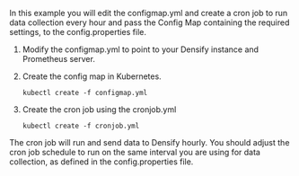 In this example you will edit the configmap.yml and create a cron job to run data collection every hour and pass the Config Map containing the required settings, to the config.properties file.
1. Modify the configmap.yml to point to your Densify instance and Prometheus server.
2. Create the config map in Kubernetes.
    
    `kubectl create -f configmap.yml`
3. Create the cron job using the cronjob.yml 
    
    `kubectl create -f cronjob.yml`

The cron job will run and send data to Densify hourly. You should adjust the cron job schedule to run on the same interval you are using for data collection, as defined in the config.properties file.
